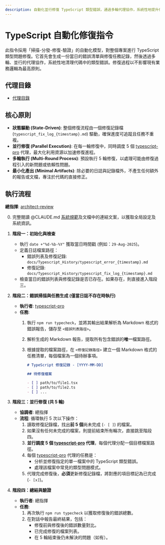 ```yaml
---
description: 自動化並行修復 TypeScript 類型錯誤，通過多輪代理協作，系統性地提升代碼庫的類型安全。
---
```


# TypeScript 自動化修復指令

此指令採用「掃描-分發-修復-驗證」的自動化模型，對整個專案進行 TypeScript 類型問題修復。它首先會生成一份當日的錯誤清單與修復任務記錄，然後透過多輪、並行的代理協作，系統性地清理代碼中的類型錯誤。修復過程以不影響現有業務邏輯為最高原則。

## 代理目錄

- [代理目錄](/Users/chun/Documents/PennineWMS/online-stock-control-system/.claude/agents)

## 核心原則

- **狀態驅動 (State-Driven)**: 整個修復流程由一個修復記錄檔 (`typescript_fix_log_{timestamp}.md`) 驅動，確保進度可追蹤且任務不重複。
- **並行修復 (Parallel Execution)**: 在每一輪修復中，同時調度 5 個 [typescript-pro](../agents/typescript-pro.md) 代理，最大化利用資源以加速修復進程。
- **多輪執行 (Multi-Round Process)**: 預設執行 5 輪修復，以處理可能由修復過程引入的新問題或依賴性問題。
- **最小化產出 (Minimal Artifacts)**: 除必要的日誌與記錄檔外，不產生任何額外的報告或文檔，專注於代碼的直接修正。

## 執行流程

**總指揮**: [architect-review](../agents/architect-review.md)

0.  完整閱讀 @CLAUDE.md [系統規範](../../CLAUDE.local.md)及文檔中的連結文案，以獲取全局設定及系統資訊。

1.  **階段一：初始化與檢查**
    - 執行 `date +"%d-%b-%Y"` 獲取當日時間戳 (例如：`29-Aug-2025`)。
    - 定義日誌檔案路徑：
      - 錯誤列表及修復記錄: `docs/Typescript_History/typescript_error_{timestamp}.md`
      - 修復記錄: `docs/Typescript_History/typescript_fix_log_{timestamp}.md`
    - 檢查當日的錯誤列表與修復記錄是否已存在。如果存在，則直接進入階段三。

2.  **階段二：錯誤掃描與任務生成 (僅當日誌不存在時執行)**
    - **執行者**: [typescript-pro](../agents/typescript-pro.md)
    - **任務**:
      1.  執行 `npm run typecheck`，並將其輸出結果解析為 Markdown 格式的錯誤報告，儲存至 `<錯誤列表路徑>`。
      2.  解析生成的 Markdown 報告，提取所有包含錯誤的**唯一**檔案路徑。
      3.  根據提取的檔案路徑，在 `<修復記錄路徑>` 建立一個 Markdown 格式的任務清單，每個檔案為一個待辦事項。

          ```markdown
          # TypeScript 修復記錄 - [YYYY-MM-DD]

          ## 待修復檔案

          - [ ] path/to/file1.tsx
          - [ ] path/to/file2.ts
          - [ ] ...
          ```

3.  **階段三：並行修復 (共 5 輪)**
    - **協調者**: 總指揮
    - **流程**: 循環執行 5 次以下操作：
      1.  讀取修復記錄檔，找出**前 5 個**尚未完成 (`- [ ]`) 的檔案。
      2.  如果沒有任何未完成的檔案，則提前結束所有輪次，直接跳至階段四。
      3.  **並行調度 5 個 [typescript-pro](../agents/typescript-pro.md) 代理**，每個代理分配一個目標檔案路徑。
      4.  每個 [typescript-pro](../agents/typescript-pro.md) 代理的任務是：
          - 分析並修復指定的單一檔案中的 TypeScript 類型錯誤。
          - 處理該檔案中常見的類型問題模式。
      5.  代理完成修復後，**必須**更新修復記錄檔，將對應的項目標記為已完成 (`- [x]`)。

4.  **階段四：總結與驗證**
    - **執行者**: 總指揮
    - **任務**:
      1.  再次執行 `npm run typecheck` 以獲取修復後的錯誤總數。
      2.  在對話中報告最終結果，包括：
          - 修復前與修復後的錯誤數量對比。
          - 已完成修復的檔案列表。
          - 在 5 輪結束後仍未解決的問題（如有）。
